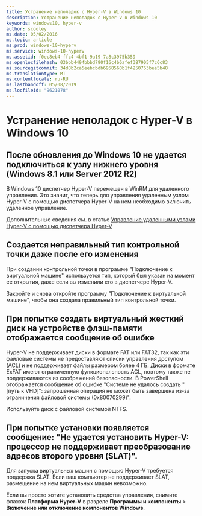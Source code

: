 ```yaml
---
title: Устранение неполадок с Hyper-V в Windows 10
description: Устранение неполадок с Hyper-V в Windows 10
keywords: windows10, hyper-v
author: scooley
ms.date: 05/02/2016
ms.topic: article
ms.prod: windows-10-hyperv
ms.service: windows-10-hyperv
ms.assetid: f0ec8eb4-ffc4-4bf1-9a19-7a8c3975b359
ms.openlocfilehash: 03bbb4494bbbd790f16c4b6afef387905f7c6c83
ms.sourcegitcommit: 34d8b2ca5eebcbdb6958560b1f4250763bee5b48
ms.translationtype: MT
ms.contentlocale: ru-RU
ms.lasthandoff: 05/08/2019
ms.locfileid: "9621078"
---
```

# <a name="troubleshoot-hyper-v-on-windows-10"></a>Устранение неполадок с Hyper-V в Windows 10

## <a name="i-updated-to-windows-10-and-now-i-cant-connect-to-my-downlevel-windows-81-or-server-2012-r2-host"></a>После обновления до Windows 10 не удается подключиться к узлу нижнего уровня (Windows 8.1 или Server 2012 R2)
В Windows 10 диспетчер Hyper-V перемещен в WinRM для удаленного управления.  Это значит, что теперь для управления удаленным узлом Hyper-V с помощью диспетчера Hyper-V на нем необходимо включить удаленное управление.

Дополнительные сведения см. в статье [Управление удаленными узлами Hyper-V с помощью диспетчера Hyper-V](https://docs.microsoft.com/windows-server/virtualization/hyper-v/manage/Remotely-manage-Hyper-V-hosts)

## <a name="i-changed-the-checkpoint-type-but-it-is-still-taking-the-wrong-type-of-checkpoint"></a>Создается неправильный тип контрольной точки даже после его изменения
При создании контрольной точки в программе "Подключение к виртуальной машине" используется тип, который был указан на момент ее открытия, даже если вы изменили его в диспетчере Hyper-V.

Закройте и снова откройте программу "Подключение к виртуальной машине", чтобы она создала правильный тип контрольной точки.

## <a name="when-i-try-to-create-a-virtual-hard-disk-on-a-flash-drive-an-error-message-is-displayed"></a>При попытке создать виртуальный жесткий диск на устройстве флэш-памяти отображается сообщение об ошибке
Hyper-V не поддерживает диски в формате FAT или FAT32, так как эти файловые системы не предоставляют списки управления доступом (ACL) и не поддерживает файлы размером более 4 ГБ. Диски в формате ExFAT имеют ограниченную функциональность ACL, поэтому также не поддерживаются из соображений безопасности.
В PowerShell отображается сообщение об ошибке "Системе не удалось создать "\[путь к VHD\]": запрошенная операция не может быть завершена из-за ограничения файловой системы (0x80070299)".

Используйте диск с файловой системой NTFS. 

## <a name="i-get-this-message-when-i-try-to-install-hyper-v-cannot-be-installed-the-processor-does-not-support-second-level-address-translation-slat"></a>При попытке установки появляется сообщение: "Не удается установить Hyper-V: процессор не поддерживает преобразование адресов второго уровня (SLAT)".
Для запуска виртуальных машин с помощью Hyper-V требуется поддержка SLAT. Если ваш компьютер не поддерживает SLAT, размещение на нем виртуальных машин невозможно.

Если вы просто хотите установить средства управления, снимите флажок **Платформа Hyper-V** в разделе **Программы и компоненты** > **Включение или отключение компонентов Windows**.
